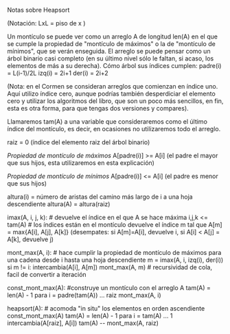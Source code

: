 Notas sobre Heapsort

(Notación: LxL = piso de x )

Un montículo se puede ver como un arreglo A de longitud len(A) en el que se cumple la propiedad de "montículo de máximos" o la de "montículo de mínimos", que se verán enseguida. El arreglo se puede pensar como un árbol binario casi completo (en su último nivel sólo le faltan, si acaso, los elementos de más a su derecha). Cómo árbol sus índices cumplen:
 padre(i) = L(i-1)/2L
 izq(i) = 2i+1
 der(i) = 2i+2

(Nota: en el Cormen se consideran arreglos que comienzan en índice uno. Aquí utilizo índice cero, aunque podrías también desperdiciar el elemento cero y utilizar los algoritmos del libro, que son un poco más sencillos, en fin, esta es otra forma, para que tengas dos versiones y compares).

Llamaremos tam(A) a una variable que consideraremos como el último índice del montículo, es decir, en ocasiones no utilizaremos todo el arreglo.

raiz = 0 (índice del elemento raiz del árbol binario)

*Propiedad de montículo de máximos*
A[padre(i)] >= A[i]   (el padre el mayor que sus hijos, esta utilizaremos en esta explicación)

*Propiedad de montículo de mínimos*
A[padre(i)] <= A[i]  (el padre es menor que sus hijos)

altura(i) = número de aristas del camino más largo de i a una hoja descendiente
altura(A) = altura(raiz)

imax(A, i, j, k):   # devuelve el índice en el que A se hace máxima
  i,j,k <= tam(A)  # los índices están en el montículo
  devuelve el índice m tal que A[m] = max{A[i], A[j], A[k]}
  (desempates: si A[m]=A[i], devuelve i, si A[i] < A[j] = A[k], devuelve j)

mont_max(A, i): # hace cumplir la propiedad de montículo de máximos para una cadena desde i hasta una hoja descendiente
  m = imax(A, i, izq(i), der(i))
  si m != i:
    intercambia(A[i], A[m])
    mont_max(A, m)  # recursividad de cola, facil de convertir a iteración

const_mont_max(A):   #construye un montículo con el arreglo A
  tam(A) = len(A) - 1
  para i = padre(tam(A)) ... raiz
    mont_max(A, i)

heapsort(A):  # acomoda "in situ" los elementos en orden ascendiente
  const_mont_max(A)
  tam(A) = len(A) - 1
  para i = tam(A) ... 1
    intercambia(A[raiz], A[i])
    tam(A) --
    mont_max(A, raiz)
